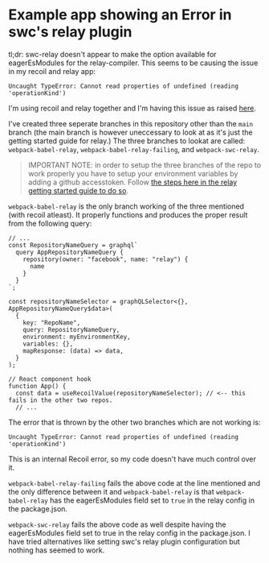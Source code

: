 # Example app showing an Error in swc's relay plugin

tl;dr: swc-relay doesn't appear to make the option available for eagerEsModules for the relay-compiler. This seems to be causing the issue in my recoil and relay app:

```
Uncaught TypeError: Cannot read properties of undefined (reading 'operationKind')
```

I'm using recoil and relay together and I'm having this issue as raised [here](https://github.com/facebookexperimental/Recoil/issues/1998).

I've created three seperate branches in this repository other than the `main` branch (the main branch is however uneccessary to look at as it's just the getting started guide for relay.) 
The three branches to lookat are called: `webpack-babel-relay`, `webpack-babel-relay-failing`, and `webpack-swc-relay`.

> IMPORTANT NOTE: in order to setup the three branches of the repo to work properly you have to setup your environment variables by adding a github accesstoken. Follow [the steps here in the relay getting started guide to do so](https://relay.dev/docs/getting-started/step-by-step-guide/#21-github-graphql-authentication). 

`webpack-babel-relay` is the only branch working of the three mentioned (with recoil atleast). It properly functions and produces the proper result from the following query:

```tsx
// ...
const RepositoryNameQuery = graphql`
  query AppRepositoryNameQuery {
    repository(owner: "facebook", name: "relay") {
      name
    }
  }
`;

const repositoryNameSelector = graphQLSelector<{}, AppRepositoryNameQuery$data>(
  {
    key: "RepoName",
    query: RepositoryNameQuery,
    environment: myEnvironmentKey,
    variables: {},
    mapResponse: (data) => data,
  }
);

// React component hook 
function App() {
  const data = useRecoilValue(repositoryNameSelector); // <-- this fails in the other two repos.
  // ...
```

The error that is thrown by the other two branches which are not working is:

```
Uncaught TypeError: Cannot read properties of undefined (reading 'operationKind')
```

This is an internal Recoil error, so my code doesn't have much control over it.


`webpack-babel-relay-failing` fails the above code at the line mentioned and the only difference between it and `webpack-babel-relay` is that `webpack-babel-relay` has the eagerEsModules field set to `true` in the relay config in the package.json.

`webpack-swc-relay` fails the above code as well despite having the eagerEsModules field set to true in the relay config in the package.json. I have tried alternatives like setting swc's relay plugin configuration but nothing has seemed to work.



